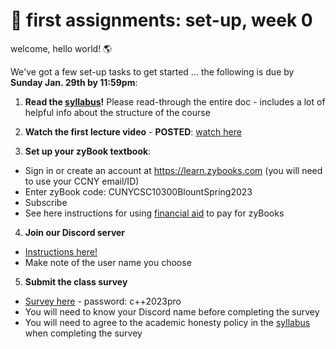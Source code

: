 # 🤖 first assignments: set-up, week 0 

welcome, hello world! 🌎 

We've got a few set-up tasks to get started ... the following is due by **Sunday Jan. 29th by 11:59pm**:

1. **Read the [syllabus](https://github.com/mab253/cpp_spring23/blob/main/README.md)!** Please read-through the entire doc - includes a lot of helpful info about the structure of the course

2. **Watch the first lecture video** - **POSTED**: [watch here](https://www.loom.com/share/3219583bf17f4804961f9b6e070931a6)

3. **Set up your zyBook textbook**:
- Sign in or create an account at https://learn.zybooks.com (you will need to use your CCNY email/ID)
- Enter zyBook code: CUNYCSC10300BlountSpring2023
- Subscribe
- See here instructions for using [financial aid](https://zybooks.zendesk.com/hc/en-us/articles/1260801584850-Payment-Cost-financial-aid-refunds-discounts-and-more#h_01EWPM7ZS4GFDWCDFF4TXPCDFV) to pay for zyBooks

4. **Join our Discord server**
- [Instructions here!](https://github.com/mab253/cpp_spring23/blob/main/discord.md)
- Make note of the user name you choose 

5. **Submit the class survey**
- [Survey here](https://airtable.com/shrheWhtLAiFgZxM1) - password: c++2023pro
- You will need to know your Discord name before completing the survey
- You will need to agree to the academic honesty policy in the [syllabus](https://github.com/mab253/cpp_spring23/blob/main/README.md) when completing the survey

